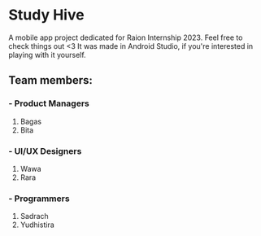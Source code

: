 # Study Hive

A mobile app project dedicated for Raion Internship 2023. Feel free to check things out <3 
It was made in Android Studio, if you're interested in playing with it yourself.

## Team members:
### - Product Managers
1. Bagas
2. Bita
### - UI/UX Designers
1. Wawa
2. Rara
### - Programmers
1. Sadrach
2. Yudhistira

